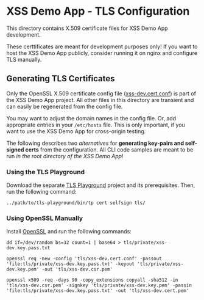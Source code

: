 # XSS Demo App - TLS Configuration

This directory contains X.509 certificate files for XSS Demo App development.

These certtificates are meant for development purposes only!
If you want to host the XSS Demo App publicly, consider running it on nginx and configure TLS manually.



## Generating TLS Certificates

Only the OpenSSL X.509 certificate config file ([xss-dev.cert.conf](xss-dev.cert.conf)) is part of the XSS Demo App project.
All other files in this directory are transient and can easily be regenerated from the config file.

You may want to adjust the domain names in the config file.
Or, add appropriate entries in your `/etc/hosts` file.
This is only important, if you want to use the XSS Demo App for cross-origin testing.

The following describes two *alternatives* for **generating key-pairs and self-signed certs** from the configuration.
All CLI code samples are meant to be run *in the root directory of the XSS Demo App*!



### Using the TLS Playground

Download the separate [TLS Playground](https://github.com/meeque/tls-playground/) project and its prerequisites.
Then, run the following command:

    ../path/to/tls-playground/bin/tp cert selfsign tls/



### Using OpenSSL Manually

Install [OpenSSL](https://openssl.org/) and run the following commands:

    dd if=/dev/random bs=32 count=1 | base64 > tls/private/xss-dev.key.pass.txt

    openssl req -new -config 'tls/xss-dev.cert.conf' -passout 'file:tls/private/xss-dev.key.pass.txt' -keyout 'tls/private/xss-dev.key.pem' -out 'tls/xss-dev.csr.pem'

    openssl x509 -req -days 90 -copy_extensions copyall -sha512 -in 'tls/xss-dev.csr.pem' -signkey 'tls/private/xss-dev.key.pem' -passin 'file:tls/private/xss-dev.key.pass.txt' -out 'tls/xss-dev.cert.pem'

